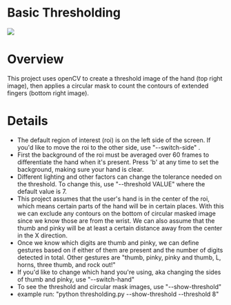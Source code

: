 # Basic Thresholding
<img src="finger_count.gif" />

# Overview
This project uses openCV to create a threshold image of the hand (top right image), then applies a circular mask to count the contours of extended fingers (bottom right image).

# Details
- The default region of interest (roi) is on the left side of the screen.  If you'd like to move the roi to the other side, use "--switch-side" .
- First the background of the roi must be averaged over 60 frames to differentiate the hand when it's present.  Press 'b' at any time to set the background, making sure your hand is clear.
- Different lighting and other factors can change the tolerance needed on the threshold.  To change this, use "--threshold VALUE" where the default value is 7.
- This project assumes that the user's hand is in the center of the roi, which means certain parts of the hand will be in certain places.  With this we can exclude any contours on the bottom of circular masked image since we know those are from the wrist.  We can also assume that the thumb and pinky will be at least a certain distance away from the center in the X direction.
- Once we know which digits are thumb and pinky, we can define gestures based on if either of them are present and the number of digits detected in total.  Other gestures are "thumb, pinky, pinky and thumb, L, horns, three thumb, and rock out!"
- If you'd like to change which hand you're using, aka changing the sides of thumb and pinky, use "--switch-hand"
- To see the threshold and circular mask images, use "--show-threshold"
- example run: "python thresholding.py --show-threshold --threshold 8"
